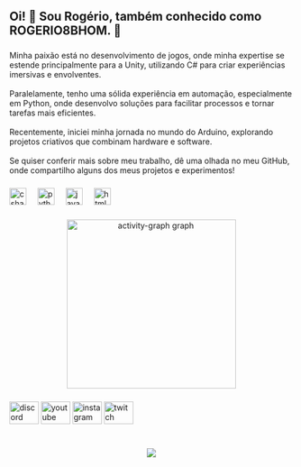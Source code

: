 <h2 align="left">Oi! 👋 Sou Rogério, também conhecido como ROGERIO8BHOM. 🤠</h2>

###

<p align="left">Minha paixão está no desenvolvimento de jogos, onde minha expertise se estende principalmente para a Unity, utilizando C# para criar experiências imersivas e envolventes. <br><br>Paralelamente, tenho uma sólida experiência em automação, especialmente em Python, onde desenvolvo soluções para facilitar processos e tornar tarefas mais eficientes. <br><br>Recentemente, iniciei minha jornada no mundo do Arduino, explorando projetos criativos que combinam hardware e software. <br><br>Se quiser conferir mais sobre meu trabalho, dê uma olhada no meu GitHub, onde compartilho alguns dos meus projetos e experimentos!</p>

###

<div align="left">
  <img src="https://cdn.jsdelivr.net/gh/devicons/devicon/icons/csharp/csharp-original.svg" height="30" alt="csharp logo"  />
  <img width="12" />
  <img src="https://cdn.jsdelivr.net/gh/devicons/devicon/icons/python/python-original.svg" height="30" alt="python logo"  />
  <img width="12" />
  <img src="https://cdn.jsdelivr.net/gh/devicons/devicon/icons/javascript/javascript-original.svg" height="30" alt="javascript logo"  />
  <img width="12" />
  <img src="https://cdn.jsdelivr.net/gh/devicons/devicon/icons/html5/html5-original.svg" height="30" alt="html5 logo"  />
</div>

###

<div align="center">
  <img src="https://github-readme-activity-graph.vercel.app/graph?username=ROGERIO8BHOM&radius=16&theme=nord&area=true&order=5&hide_border=false&hide_title=false&custom_title=Contributions" height="300" alt="activity-graph graph"  />
</div>

###

<div align="left">
  <img src="https://raw.githubusercontent.com/maurodesouza/profile-readme-generator/master/src/assets/icons/social/discord/default.svg" width="52" height="40" alt="discord logo"  />
  <img src="https://raw.githubusercontent.com/maurodesouza/profile-readme-generator/master/src/assets/icons/social/youtube/default.svg" width="52" height="40" alt="youtube logo"  />
  <img src="https://raw.githubusercontent.com/maurodesouza/profile-readme-generator/master/src/assets/icons/social/instagram/default.svg" width="52" height="40" alt="instagram logo"  />
  <img src="https://raw.githubusercontent.com/maurodesouza/profile-readme-generator/master/src/assets/icons/social/twitch/default.svg" width="52" height="40" alt="twitch logo"  />
</div>

###

<br clear="both">

<div align="center">
  <img src="https://profile-counter.glitch.me/ROGERIO8BHOM/count.svg?"  />
</div>

###
